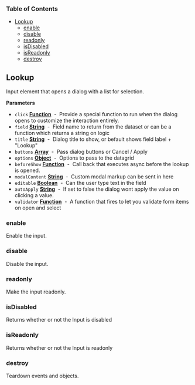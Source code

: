 <!-- Generated by documentation.js. Update this documentation by updating the source code. -->

### Table of Contents

-   [Lookup](#lookup)
    -   [enable](#enable)
    -   [disable](#disable)
    -   [readonly](#readonly)
    -   [isDisabled](#isdisabled)
    -   [isReadonly](#isreadonly)
    -   [destroy](#destroy)

## Lookup

Input element that opens a dialog with a list for selection.

**Parameters**

-   `click` **[Function](https://developer.mozilla.org/en-US/docs/Web/JavaScript/Reference/Statements/function)**  -  Provide a special function to run when the dialog opens to customize the interaction entirely.
-   `field` **[String](https://developer.mozilla.org/en-US/docs/Web/JavaScript/Reference/Global_Objects/String)**  -  Field name to return from the dataset or can be a function which returns a string on logic
-   `title` **[String](https://developer.mozilla.org/en-US/docs/Web/JavaScript/Reference/Global_Objects/String)**  -   Dialog title to show, or befault shows  field label + "Lookup"
-   `buttons` **[Array](https://developer.mozilla.org/en-US/docs/Web/JavaScript/Reference/Global_Objects/Array)**  -  Pass dialog buttons or Cancel / Apply
-   `options` **[Object](https://developer.mozilla.org/en-US/docs/Web/JavaScript/Reference/Global_Objects/Object)**  -  Options to pass to the datagrid
-   `beforeShow` **[Function](https://developer.mozilla.org/en-US/docs/Web/JavaScript/Reference/Statements/function)**  -  Call back that executes async before the lookup is opened.
-   `modalContent` **[String](https://developer.mozilla.org/en-US/docs/Web/JavaScript/Reference/Global_Objects/String)**  -  Custom modal markup can be sent in here
-   `editable` **[Boolean](https://developer.mozilla.org/en-US/docs/Web/JavaScript/Reference/Global_Objects/Boolean)**  -  Can the user type text in the field
-   `autoApply` **[String](https://developer.mozilla.org/en-US/docs/Web/JavaScript/Reference/Global_Objects/String)**  -  If set to false the dialog wont apply the value on clicking a value.
-   `validator` **[Function](https://developer.mozilla.org/en-US/docs/Web/JavaScript/Reference/Statements/function)**  -  A function that fires to let you validate form items on open and select

### enable

Enable the input.

### disable

Disable the input.

### readonly

Make the input readonly.

### isDisabled

Returns whether or not the Input is disabled

### isReadonly

Returns whether or not the Input is readonly

### destroy

Teardown events and objects.
